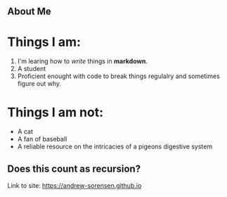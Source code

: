 ## About Me

# Things I am:
1. I'm learing how to *write* things in **markdown**.
2. A student
3. Proficient enought with code to break things regulalry and sometimes figure out why.

# Things I am not:
* A cat
* A fan of baseball
* A reliable resource on the intricacies of a pigeons digestive system


## Does this count as recursion?
Link to site: https://andrew-sorensen.github.io
